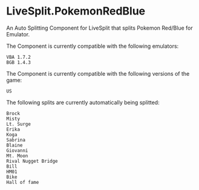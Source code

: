 LiveSplit.PokemonRedBlue
========================

An Auto Splitting Component for LiveSplit that splits Pokemon Red/Blue for Emulator.

The Component is currently compatible with the following emulators:

    VBA 1.7.2
    BGB 1.4.3

The Component is currently compatible with the following versions of the game:

    US

The following splits are currently automatically being splitted:

    Brock
    Misty
    Lt. Surge
    Erika
    Koga
    Sabrina
    Blaine
    Giovanni
    Mt. Moon
    Rival Nugget Bridge
    Bill
    HM01
    Bike
    Hall of fame
